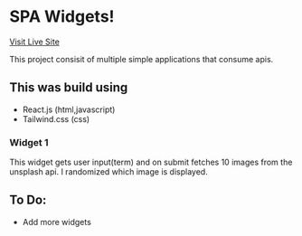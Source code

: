 # SPA Widgets! #
[Visit Live Site](https://nsikan-spa-widgets.netlify.app/)

This project consisit of multiple simple applications that consume apis.

## This was build using ##
* React.js (html,javascript)
* Tailwind.css (css)

### Widget 1 ###
This widget gets user input(term) and on submit fetches 10 images from the unsplash api. I randomized which image is displayed. 

## To Do: ##

* Add more widgets
